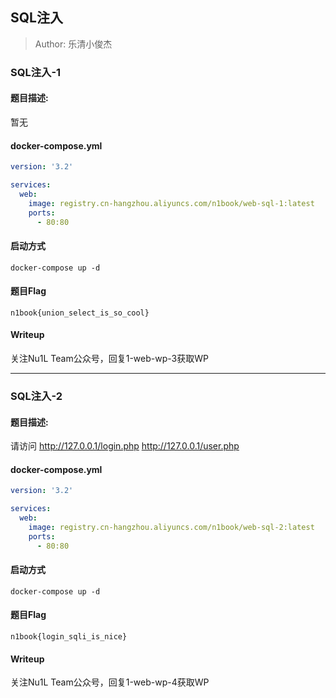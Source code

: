 ## SQL注入

> Author: 乐清小俊杰

### SQL注入-1

#### 题目描述: 

暂无

#### docker-compose.yml

```yaml
version: '3.2'

services:
  web:
    image: registry.cn-hangzhou.aliyuncs.com/n1book/web-sql-1:latest
    ports:
      - 80:80
```

#### 启动方式

`docker-compose up -d`

#### 题目Flag

`n1book{union_select_is_so_cool}`


#### Writeup

关注Nu1L Team公众号，回复1-web-wp-3获取WP

---

### SQL注入-2

#### 题目描述: 

请访问 http://127.0.0.1/login.php http://127.0.0.1/user.php

#### docker-compose.yml

```yaml
version: '3.2'

services:
  web:
    image: registry.cn-hangzhou.aliyuncs.com/n1book/web-sql-2:latest
    ports:
      - 80:80
```

#### 启动方式

`docker-compose up -d`

#### 题目Flag

`n1book{login_sqli_is_nice}`


#### Writeup

关注Nu1L Team公众号，回复1-web-wp-4获取WP

